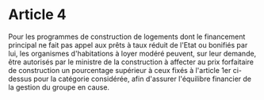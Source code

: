 # Article 4

Pour les programmes de construction de logements dont le financement principal ne fait pas appel aux prêts à taux réduit de l'Etat ou bonifiés par lui, les organismes d'habitations à loyer modéré peuvent, sur leur demande, être autorisés par le ministre de la construction à affecter au prix forfaitaire de construction un pourcentage supérieur à ceux fixés à l'article 1er ci-dessus pour la catégorie considérée, afin d'assurer l'équilibre financier de la gestion du groupe en cause.
